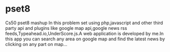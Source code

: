 # pset8
Cs50 pset8 mashup
In this problem set using php,javascript and other third party api and plugins
like google map api,google news rss feeds,Typeahead.io,UnderScore.js.A web application
is developed by me.In this app you can search any area on google map and find the latest
news by clicking on any part on map...
